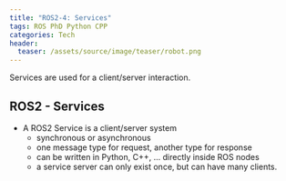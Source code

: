 ```yaml
---
title: "ROS2-4: Services"
tags: ROS PhD Python CPP
categories: Tech
header:
  teaser: /assets/source/image/teaser/robot.png
---
```


Services are used for a client/server interaction.

## ROS2 - Services

 - A ROS2 Service is a client/server system
   - synchronous or asynchronous
   - one message type for request, another type for response
   - can be written in Python, C++, ... directly inside ROS nodes
   - a service server can only exist once, but can have many clients.